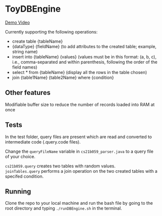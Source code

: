 # ToyDBEngine
[Demo Video](https://www.youtube.com/watch?v=w1IdHESAFAE)

Currently supporting the following operations:
  - create table {tableName}
  - {dataType} {fieldName} (to add attributes to the created table; example, string name)
  - insert into {tableName} {values} (values must be in this format: (a, b, c), i.e., comma-separated and within parenthesis, following the order of the field names)
  - select * from {tableName} (display all the rows in the table chosen)
  - join {table1Name} {table2Name} where {condition}

## Other features
Modifiable buffer size to reduce the number of records loaded into RAM at once

## Tests
In the test folder, query files are present which are read and converted to intermediate code (.query.code files).

Change the ```queryFileName``` variable in ```cs21b059_parser.java``` to a query file of your choice.

```cs21b059.query``` creates two tables with random values. \
```joinTables.query``` performs a join operation on the two created tables with a specifed condition.

## Running
Clone the repo to your local machine and run the bash file by going to the root directory and typing ```./runDBEngine.sh``` in the terminal.
